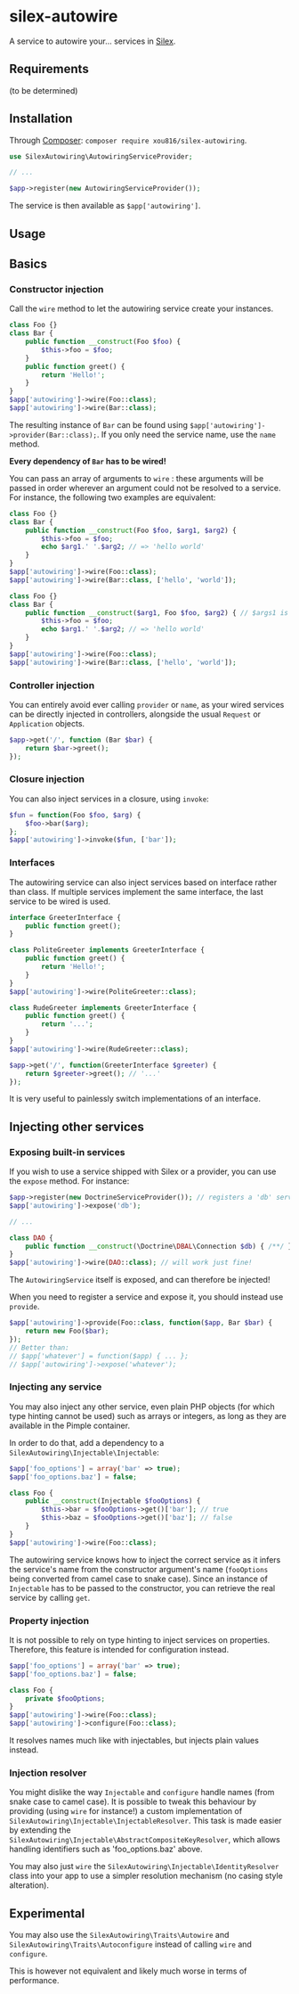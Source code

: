 # silex-autowire

A service to autowire your... services in [Silex](https://silex.sensiolabs.org/).

Requirements
------------

(to be determined)

Installation
------------

Through [Composer](https://packagist.org/packages/xou816/silex-autowiring): `composer require xou816/silex-autowiring`.

```php
use SilexAutowiring\AutowiringServiceProvider;

// ...

$app->register(new AutowiringServiceProvider());
```

The service is then available as ```$app['autowiring']```.

Usage
------

## Basics

### Constructor injection

Call the `wire` method to let the autowiring service create your instances.

```php
class Foo {}
class Bar {
    public function __construct(Foo $foo) {
        $this->foo = $foo;
    }
    public function greet() {
        return 'Hello!';
    }
}
$app['autowiring']->wire(Foo::class);
$app['autowiring']->wire(Bar::class);
```

The resulting instance of `Bar` can be found using `$app['autowiring']->provider(Bar::class);`. If you only need the service name, use the `name` method.

**Every dependency of `Bar` has to be wired!**

You can pass an array of arguments to `wire` : these arguments will be passed in order wherever an argument could not be resolved to a service. For instance, the following two examples are equivalent:

```php
class Foo {}
class Bar {
    public function __construct(Foo $foo, $arg1, $arg2) {
        $this->foo = $foo;
        echo $arg1.' '.$arg2; // => 'hello world'
    }
}
$app['autowiring']->wire(Foo::class);
$app['autowiring']->wire(Bar::class, ['hello', 'world']);
```

```php
class Foo {}
class Bar {
    public function __construct($arg1, Foo $foo, $arg2) { // $args1 is now in first position
        $this->foo = $foo;
        echo $arg1.' '.$arg2; // => 'hello world'
    }
}
$app['autowiring']->wire(Foo::class);
$app['autowiring']->wire(Bar::class, ['hello', 'world']);
```

### Controller injection

You can entirely avoid ever calling `provider` or `name`, as your wired services can be directly injected in controllers, alongside the usual `Request` or `Application` objects.

```php
$app->get('/', function (Bar $bar) {
    return $bar->greet();
});
```

### Closure injection

You can also inject services in a closure, using `invoke`:

```php
$fun = function(Foo $foo, $arg) {
    $foo->bar($arg);
};
$app['autowiring']->invoke($fun, ['bar']);
```

### Interfaces

The autowiring service can also inject services based on interface rather than class. If multiple services implement the same interface, the last service to be wired is used.

```php
interface GreeterInterface {
    public function greet();
}

class PoliteGreeter implements GreeterInterface {
    public function greet() {
        return 'Hello!';
    }
}
$app['autowiring']->wire(PoliteGreeter::class);

class RudeGreeter implements GreeterInterface {
    public function greet() {
        return '...';
    }
}
$app['autowiring']->wire(RudeGreeter::class);

$app->get('/', function(GreeterInterface $greeter) {
    return $greeter->greet(); // '...'
});
```

It is very useful to painlessly switch implementations of an interface.

## Injecting other services

### Exposing built-in services

If you wish to use a service shipped with Silex or a provider, you can use the `expose` method. For instance:

```php
$app->register(new DoctrineServiceProvider()); // registers a 'db' service
$app['autowiring']->expose('db');

// ...

class DAO {
    public function __construct(\Doctrine\DBAL\Connection $db) { /**/ }
}
$app['autowiring']->wire(DAO::class); // will work just fine!
```

The `AutowiringService` itself is exposed, and can therefore be injected!

When you need to register a service and expose it, you should instead use `provide`.

```php
$app['autowiring']->provide(Foo::class, function($app, Bar $bar) {
    return new Foo($bar);
});
// Better than:
// $app['whatever'] = function($app) { ... };
// $app['autowiring']->expose('whatever');
```

### Injecting any service

You may also inject any other service, even plain PHP objects (for which type hinting cannot be used) such as arrays or integers, as long as they are available in the Pimple container.

In order to do that, add a dependency to a `SilexAutowiring\Injectable\Injectable`:

```php
$app['foo_options'] = array('bar' => true);
$app['foo_options.baz'] = false;

class Foo {
    public __construct(Injectable $fooOptions) {
        $this->bar = $fooOptions->get()['bar']; // true
        $this->baz = $fooOptions->get()['baz']; // false
    }
}
$app['autowiring']->wire(Foo::class);
```
The autowiring service knows how to inject the correct service as it infers the service's name from the constructor argument's name (`fooOptions` being converted from camel case to snake case).
Since an instance of `Injectable` has to be passed to the constructor, you can retrieve the real service by calling `get`.

### Property injection

It is not possible to rely on type hinting to inject services on properties. Therefore, this feature is intended for configuration instead.

```php
$app['foo_options'] = array('bar' => true);
$app['foo_options.baz'] = false;

class Foo {
    private $fooOptions;
}
$app['autowiring']->wire(Foo::class);
$app['autowiring']->configure(Foo::class);
```

It resolves names much like with injectables, but injects plain values instead.

### Injection resolver

You might dislike the way `Injectable` and `configure` handle names (from snake case to camel case). It is possible to tweak this behaviour by providing (using `wire` for instance!) a custom implementation of `SilexAutowiring\Injectable\InjectableResolver`. This task is made easier by extending the `SilexAutowiring\Injectable\AbstractCompositeKeyResolver`, which allows handling identifiers such as 'foo_options.baz' above.

You may also just `wire` the `SilexAutowiring\Injectable\IdentityResolver` class into your app to use a simpler resolution mechanism (no casing style alteration).

## Experimental

You may also use the `SilexAutowiring\Traits\Autowire` and `SilexAutowiring\Traits\Autoconfigure` instead of calling `wire` and `configure`.

This is however not equivalent and likely much worse in terms of performance.